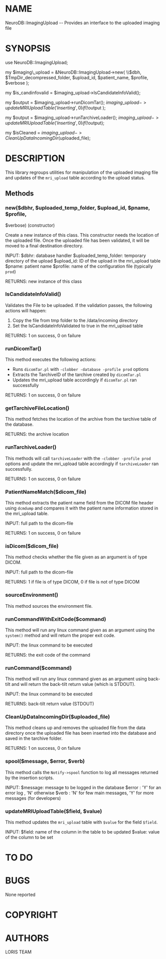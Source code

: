 # NAME

NeuroDB::ImagingUpload -- Provides an interface to the uploaded imaging file

# SYNOPSIS

use NeuroDB::ImagingUpload;

my $imaging\_upload = &NeuroDB::ImagingUpload->new(
                       \\$dbh,
                       $TmpDir\_decompressed\_folder,
                       $upload\_id,
                       $patient\_name,
                       $profile,
                       $verbose
                     );

my $is\_candinfovalid = $imaging\_upload->IsCandidateInfoValid();

my $output = $imaging\_upload->runDicomTar();
$imaging\_upload->updateMRIUploadTable('Inserting', 0) if ( !$output );

my $output = $imaging\_upload->runTarchiveLoader();
$imaging\_upload->updateMRIUploadTable('Inserting', 0) if ( !$output);

my $isCleaned = $imaging\_upload->CleanUpDataIncomingDir($uploaded\_file);

# DESCRIPTION

This library regroups utilities for manipulation of the uploaded imaging file
 and updates of the `mri_upload` table according to the upload status.

## Methods

### new($dbhr, $uploaded\_temp\_folder, $upload\_id, $pname, $profile,
$verbose) (constructor)

Create a new instance of this class. This constructor needs the location of
the uploaded file. Once the uploaded file has been validated, it will be
moved to a final destination directory.

INPUT:
  $dbhr: database handler
  $uploaded\_temp\_folder: temporary directory of the upload
  $upload\_id: ID of the upload in the mri\_upload table
  $pname: patient name
  $profile: name of the configuration file (typically `prod`)

RETURNS: new instance of this class

### IsCandidateInfoValid()

Validates the File to be uploaded. If the validation passes, the following
actions will happen:
  1) Copy the file from tmp folder to the /data/incoming directory
  2) Set the IsCandidateInfoValidated to true in the mri\_upload table

RETURNS: 1 on success, 0 on failure

### runDicomTar()

This method executes the following actions:
 - Runs `dicomTar.pl` with `-clobber -database -profile prod` options
 - Extracts the TarchiveID of the tarchive created by `dicomTar.pl`
 - Updates the mri\_upload table accordingly if `dicomTar.pl` ran successfully

RETURNS: 1 on success, 0 on failure

### getTarchiveFileLocation()

This method fetches the location of the archive from the tarchive table of
the database.

RETURNS: the archive location

### runTarchiveLoader()

This methods will call `tarchiveLoader` with the `-clobber -profile prod`
options and update the mri\_upload table accordingly if `tarchiveLoader` ran
successfully.

RETURNS: 1 on success, 0 on failure

### PatientNameMatch($dicom\_file)

This method extracts the patient name field from the DICOM file header using
`dcmdump` and compares it with the patient name information stored in the
mri\_upload table.

INPUT: full path to the dicom-file

RETURNS: 1 on success, 0 on failure

### isDicom($dicom\_file)

This method checks whether the file given as an argument is of type DICOM.

INPUT: full path to the dicom-file

RETURNS: 1 if file is of type DICOM, 0 if file is not of type DICOM

### sourceEnvironment()

This method sources the environment file.

### runCommandWithExitCode($command)

This method will run any linux command given as an argument using the
`system()` method and will return the proper exit code.

INPUT: the linux command to be executed

RETURNS: the exit code of the command

### runCommand($command)

This method will run any linux command given as an argument using back-tilt
and will return the back-tilt return value (which is STDOUT).

INPUT: the linux command to be executed

RETURNS: back-tilt return value (STDOUT)

### CleanUpDataIncomingDir($uploaded\_file)

This method cleans up and removes the uploaded file from the data directory
once the uploaded file has been inserted into the database and saved in the
tarchive folder.

RETURNS: 1 on success, 0 on failure

### spool($message, $error, $verb)

This method calls the `Notify->spool` function to log all messages
returned by the insertion scripts.

INPUT:
 $message: message to be logged in the database
 $error  : 'Y' for an error log , 'N' otherwise
 $verb   : 'N' for few main messages, 'Y' for more messages (for developers)

### updateMRIUploadTable($field, $value)

This method updates the `mri_upload` table with `$value` for the field
`$field`.

INPUT:
 $field: name of the column in the table to be updated
 $value: value of the column to be set

# TO DO

# BUGS

None reported

# COPYRIGHT

# AUTHORS

LORIS TEAM
